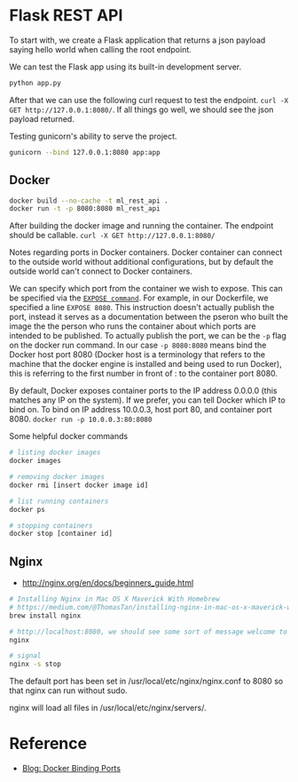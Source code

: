 # Flask REST API

To start with, we create a Flask application that returns a json payload saying hello world when calling the root endpoint.

We can test the Flask app using its built-in development server.

```bash
python app.py
```

After that we can use the following curl request to test the endpoint. `curl -X GET http://127.0.0.1:8080/`. If all things go well, we should see the json payload returned.


Testing gunicorn's ability to serve the project.

```bash
gunicorn --bind 127.0.0.1:8080 app:app
```


## Docker

```bash 
docker build --no-cache -t ml_rest_api .
docker run -t -p 8080:8080 ml_rest_api
```

After building the docker image and running the container. The endpoint should be callable. `curl -X GET http://127.0.0.1:8080/`

Notes regarding ports in Docker containers. Docker container can connect to the outside world without additional configurations, but by default the outside world can't connect to Docker containers.

We can specify which port from the container we wish to expose. This can be specified via the [`EXPOSE command`](https://docs.docker.com/engine/reference/builder/#expose). For example, in our Dockerfile, we specified a line `EXPOSE 8080`. This instruction doesn't actually publish the port, instead it serves as a documentation between the pseron who built the image the the person who runs the container about which ports are intended to be published. To actually publish the port, we can be the `-p` flag on the docker run command. In our case `-p 8080:8080` means bind the Docker host port 8080 (Docker host is a terminology that refers to the machine that the docker engine is installed and being used to run Docker), this is referring to the first number in front of : to the container port 8080.

By default, Docker exposes container ports to the IP address 0.0.0.0 (this matches any IP on the system). If we prefer, you can tell Docker which IP to bind on. To bind on IP address 10.0.0.3, host port 80, and container port 8080. `docker run -p 10.0.0.3:80:8080`

Some helpful docker commands

```bash
# listing docker images
docker images

# removing docker images
docker rmi [insert docker image id]

# list running containers
docker ps

# stopping containers
docker stop [container id]
```

## Nginx

- http://nginx.org/en/docs/beginners_guide.html

```bash
# Installing Nginx in Mac OS X Maverick With Homebrew
# https://medium.com/@ThomasTan/installing-nginx-in-mac-os-x-maverick-with-homebrew-d8867b7e8a5a
brew install nginx

# http://localhost:8080, we should see some sort of message welcome to nginx
nginx

# signal
nginx -s stop
```




The default port has been set in /usr/local/etc/nginx/nginx.conf to 8080 so that
nginx can run without sudo.

nginx will load all files in /usr/local/etc/nginx/servers/.

# Reference

- [Blog: Docker Binding Ports](https://runnable.com/docker/binding-docker-ports)